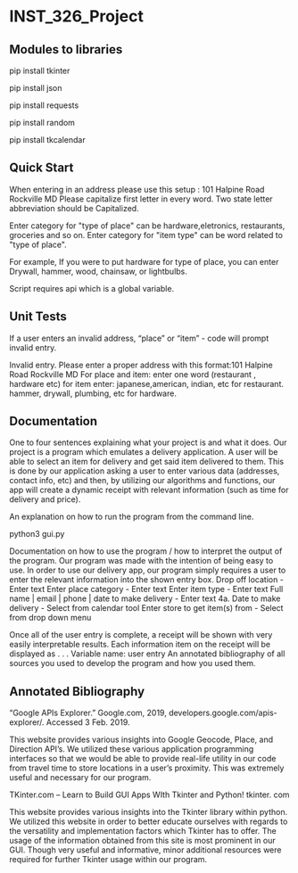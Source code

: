 # INST_326_Project


Modules to libraries
-----------
pip install tkinter 

pip install json

pip install requests

pip install random

pip install tkcalendar

Quick Start 
-----------
When entering in an address please use this setup : 101 Halpine Road Rockville MD 
Please capitalize first letter in every word. Two state letter abbreviation should be Capitalized.

Enter category for  "type of place"  can be hardware,eletronics, restaurants, groceries and so on.
Enter category for "item type" can be word related to "type of place".

For example, If you were to put hardware for type of place, you can enter Drywall, hammer, wood, chainsaw, or lightbulbs.


Script requires api which is a global variable. 

Unit Tests
-----------
If a user enters an invalid address, “place” or “item” - code will prompt invalid entry.

Invalid entry. Please enter a proper address with this format:101 Halpine Road Rockville MD For place and item: enter one word (restaurant , hardware etc) for item enter: japanese,american, indian, etc for restaurant. hammer, drywall, plumbing, etc for hardware.


Documentation
-----------
One to four sentences explaining what your project is and what it does.
Our project is a program which emulates a delivery application. A user will be able to select an item for delivery and get said item delivered to them. This is done by our application asking a user to enter various data (addresses, contact info, etc) and then, by utilizing our algorithms and functions, our app will create a dynamic receipt with relevant information (such as time for delivery and price).

An explanation on how to run the program from the command line.

python3 gui.py

Documentation on how to use the program / how to interpret the output of the program.
Our program was made with the intention of being easy to use. In order to use our delivery app, our program simply requires a user to enter the relevant information into the shown entry box. 
Drop off location  - 					Enter text
Enter place category - 					Enter text
Enter item type - 					Enter text
Full name | email | phone | date to make delivery - 	Enter text
4a.  Date to make delivery - 					Select from calendar tool
Enter store to get item(s) from - 				Select from drop down menu

Once all of the user entry is complete, a receipt will be shown with very easily interpretable results. Each information item on the receipt will be displayed as . . . Variable name: user entry
An annotated bibliography of all sources you used to develop the program and how you used them.


Annotated Bibliography
-----------

“Google APIs Explorer.” Google.com, 2019, developers.google.com/apis-explorer/. Accessed 3 Feb. 2019.


This website provides various insights into Google Geocode, Place, and Direction API’s. We utilized these various application programming interfaces so that we would be able to provide real-life utility in our code from travel time to store locations in a user’s proximity. This was extremely useful and necessary for our program.


TKinter.com – Learn to Build GUI Apps WIth Tkinter and Python! tkinter. com

This website provides various insights into the Tkinter library within python. We utilized this website in order to better educate ourselves with regards to the versatility and implementation factors which Tkinter has to offer. The usage of the information obtained from this site is most prominent in our GUI. Though very useful and informative, minor additional resources were required for further Tkinter usage within our program.




